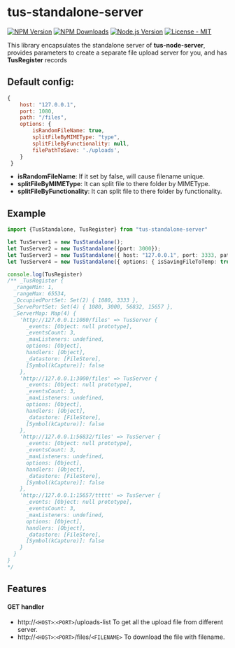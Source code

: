 # tus-standalone-server

[![NPM Version][npm-image]][npm-url]
[![NPM Downloads][downloads-image]][downloads-url]
[![Node.js Version][node-version-image]][node-version-url]
[![License - MIT](https://img.shields.io/badge/License-MIT-2ea44f?logo=license)](LICENSE)

This library encapsulates the standalone server of **tus-node-server**, provides parameters to create a separate file upload server for you, and has **TusRegister** records

## Default config:
```js
{
    host: "127.0.0.1",
    port: 1080,
    path: "/files",
    options: {
        isRandomFileName: true, 
        splitFileByMIMEType: "type", 
        splitFileByFunctionality: null,
        filePathToSave: './uploads',
    }
 }  
 ```
 * **isRandomFileName**:
     If it set by false, will cause filename unique.
 * **splitFileByMIMEType**:
     It can split file to there folder by MIMEType.
 * **splitFileByFunctionality**:
     It can split file to there folder by functionality.

## Example

```ts
import {TusStandalone, TusRegister} from "tus-standalone-server"

let TusServer1 = new TusStandalone();
let TusServer2 = new TusStandalone({port: 3000});
let TusServer3 = new TusStandalone({ host: "127.0.0.1", port: 3333, path: "/ttttt", options: { splitFileByMIMEType: null } });
let TusServer4 = new TusStandalone({ options: { isSavingFileToTemp: true, splitFileByFunctionality: "ad", splitFileByMIMEType:null } });

console.log(TusRegister)
/** _TusRegister {
  _rangeMin: 1,
  _rangeMax: 65534,
  _OccupiedPortSet: Set(2) { 1080, 3333 },
  _ServePortSet: Set(4) { 1080, 3000, 56832, 15657 },
  _ServerMap: Map(4) {
    'http://127.0.0.1:1080/files' => TusServer {
      _events: [Object: null prototype],
      _eventsCount: 3,
      _maxListeners: undefined,
      options: [Object],
      handlers: [Object],
      _datastore: [FileStore],
      [Symbol(kCapture)]: false
    },
    'http://127.0.0.1:3000/files' => TusServer {
      _events: [Object: null prototype],
      _eventsCount: 3,
      _maxListeners: undefined,
      options: [Object],
      handlers: [Object],
      _datastore: [FileStore],
      [Symbol(kCapture)]: false
    },
    'http://127.0.0.1:56832/files' => TusServer {
      _events: [Object: null prototype],
      _eventsCount: 3,
      _maxListeners: undefined,
      options: [Object],
      handlers: [Object],
      _datastore: [FileStore],
      [Symbol(kCapture)]: false
    },
    'http://127.0.0.1:15657/ttttt' => TusServer {
      _events: [Object: null prototype],
      _eventsCount: 3,
      _maxListeners: undefined,
      options: [Object],
      handlers: [Object],
      _datastore: [FileStore],
      [Symbol(kCapture)]: false
    }
  }
}
*/
```
## Features

#### GET handler
* http://```<HOST>```:```<PORT>```/uploads-list
  To get all the upload file from different server.
* http://```<HOST>```:```<PORT>```/files/```<FILENAME>```
  To download the file with filename.


<!-- 說明小圖示 -->
[npm-image]: https://img.shields.io/npm/v/tus-standalone-server.svg?logo=npm
[npm-url]: https://www.npmjs.com/package/tus-standalone-server
[node-version-image]: https://img.shields.io/node/v/tus-standalone-server.svg?logo=node.js
[node-version-url]: https://nodejs.org/en/download
[downloads-image]: https://img.shields.io/npm/dm/tus-standalone-server.svg
[downloads-url]: https://npmjs.org/package/tus-standalone-server

